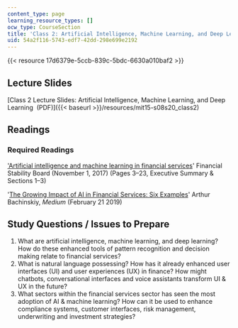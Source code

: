 ```yaml
---
content_type: page
learning_resource_types: []
ocw_type: CourseSection
title: 'Class 2: Artificial Intelligence, Machine Learning, and Deep Learning'
uid: 54a2f116-5743-edf7-42dd-298e699e2192
---
```


{{< resource 17d6379e-5ccb-839c-5bdc-6630a010baf2 >}}

Lecture Slides
--------------

[Class 2 Lecture Slides: Artificial Intelligence, Machine Learning, and Deep Learning  (PDF)]({{< baseurl >}}/resources/mit15-s08s20_class2)

Readings
--------

### Required Readings

['Artificial intelligence and machine learning in financial services](https://www.fsb.org/2017/11/artificial-intelligence-and-machine-learning-in-financial-service/)' Financial Stability Board (November 1, 2017) (Pages 3–23, Executive Summary & Sections 1–3)

'[The Growing Impact of AI in Financial Services: Six Examples](https://towardsdatascience.com/the-growing-impact-of-ai-in-financial-services-six-examples-da386c0301b2)' Arthur Bachinskiy, _Medium_ (February 21 2019)

Study Questions / Issues to Prepare
-----------------------------------

1.  What are artificial intelligence, machine learning, and deep learning? How do these enhanced tools of pattern recognition and decision making relate to financial services?
2.  What is natural language possessing? How has it already enhanced user interfaces (UI) and user experiences (UX) in finance? How might chatbots, conversational interfaces and voice assistants transform UI & UX in the future?
3.  What sectors within the financial services sector has seen the most adoption of AI & machine learning? How can it be used to enhance compliance systems, customer interfaces, risk management, underwriting and investment strategies?